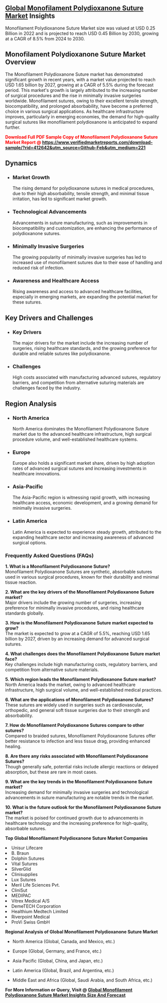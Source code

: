 <h2><a href="https://www.verifiedmarketreports.com/download-sample/?rid=412642&amp;utm_source=Github&amp;utm_medium=221" target="_blank">Global Monofilament Polydioxanone Suture Market</a> Insights</h2><p>Monofilament Polydioxanone Suture Market size was valued at USD 0.25 Billion in 2022 and is projected to reach USD 0.45 Billion by 2030, growing at a CAGR of 8.5% from 2024 to 2030.</p><p> <h2>Monofilament Polydioxanone Suture Market Overview</h2> <p>The Monofilament Polydioxanone Suture market has demonstrated significant growth in recent years, with a market value projected to reach USD 1.65 billion by 2027, growing at a CAGR of 5.5% during the forecast period. This market's growth is largely attributed to the increasing number of surgical procedures and the rise in minimally invasive surgeries worldwide. Monofilament sutures, owing to their excellent tensile strength, biocompatibility, and prolonged absorbability, have become a preferred choice in various surgical applications. As healthcare infrastructure improves, particularly in emerging economies, the demand for high-quality surgical sutures like monofilament polydioxanone is anticipated to expand further. <p><strong><p><span class=""><span style="color: #ff0000;"><strong>Download Full PDF Sample Copy of Monofilament Polydioxanone Suture Market Report</strong> @ </span><a href="https://www.verifiedmarketreports.com/download-sample/?rid=412642&amp;utm_source=Github-Feb&amp;utm_medium=221" target="_blank">https://www.verifiedmarketreports.com/download-sample/?rid=412642&amp;utm_source=Github-Feb&amp;utm_medium=221</a></span></p></strong></p> <h2>Dynamics</h2> <ul> <li><h3>Market Growth</h3> The rising demand for polydioxanone sutures in medical procedures, due to their high absorbability, tensile strength, and minimal tissue irritation, has led to significant market growth.</li> <li><h3>Technological Advancements</h3> Advancements in suture manufacturing, such as improvements in biocompatibility and customization, are enhancing the performance of polydioxanone sutures.</li> <li><h3>Minimally Invasive Surgeries</h3> The growing popularity of minimally invasive surgeries has led to increased use of monofilament sutures due to their ease of handling and reduced risk of infection.</li> <li><h3>Awareness and Healthcare Access</h3> Rising awareness and access to advanced healthcare facilities, especially in emerging markets, are expanding the potential market for these sutures.</li> </ul> <h2>Key Drivers and Challenges</h2> <ul> <li><h3>Key Drivers</h3> The major drivers for the market include the increasing number of surgeries, rising healthcare standards, and the growing preference for durable and reliable sutures like polydioxanone.</li> <li><h3>Challenges</h3> High costs associated with manufacturing advanced sutures, regulatory barriers, and competition from alternative suturing materials are challenges faced by the industry.</li> </ul> <h2>Region Analysis</h2> <ul> <li><h3>North America</h3> North America dominates the Monofilament Polydioxanone Suture market due to the advanced healthcare infrastructure, high surgical procedure volume, and well-established healthcare systems.</li> <li><h3>Europe</h3> Europe also holds a significant market share, driven by high adoption rates of advanced surgical sutures and increasing investments in healthcare innovations.</li> <li><h3>Asia-Pacific</h3> The Asia-Pacific region is witnessing rapid growth, with increasing healthcare access, economic development, and a growing demand for minimally invasive surgeries.</li> <li><h3>Latin America</h3> Latin America is expected to experience steady growth, attributed to the expanding healthcare sector and increasing awareness of advanced surgical options.</li> </ul> <h3>Frequently Asked Questions (FAQs)</h3> <p><strong>1. What is a Monofilament Polydioxanone Suture?</strong><br> Monofilament Polydioxanone Sutures are synthetic, absorbable sutures used in various surgical procedures, known for their durability and minimal tissue reaction.</p> <p><strong>2. What are the key drivers of the Monofilament Polydioxanone Suture market?</strong><br> Major drivers include the growing number of surgeries, increasing preference for minimally invasive procedures, and rising healthcare standards globally.</p> <p><strong>3. How is the Monofilament Polydioxanone Suture market expected to grow?</strong><br> The market is expected to grow at a CAGR of 5.5%, reaching USD 1.65 billion by 2027, driven by an increasing demand for advanced surgical sutures.</p> <p><strong>4. What challenges does the Monofilament Polydioxanone Suture market face?</strong><br> Key challenges include high manufacturing costs, regulatory barriers, and competition from alternative suture materials.</p> <p><strong>5. Which region leads the Monofilament Polydioxanone Suture market?</strong><br> North America leads the market, owing to advanced healthcare infrastructure, high surgical volume, and well-established medical practices.</p> <p><strong>6. What are the applications of Monofilament Polydioxanone Sutures?</strong><br> These sutures are widely used in surgeries such as cardiovascular, orthopedic, and general soft tissue surgeries due to their strength and absorbability.</p> <p><strong>7. How do Monofilament Polydioxanone Sutures compare to other sutures?</strong><br> Compared to braided sutures, Monofilament Polydioxanone Sutures offer better resistance to infection and less tissue drag, providing enhanced healing.</p> <p><strong>8. Are there any risks associated with Monofilament Polydioxanone Sutures?</strong><br> Though generally safe, potential risks include allergic reactions or delayed absorption, but these are rare in most cases.</p> <p><strong>9. What are the key trends in the Monofilament Polydioxanone Suture market?</strong><br> Increasing demand for minimally invasive surgeries and technological advancements in suture manufacturing are notable trends in the market.</p> <p><strong>10. What is the future outlook for the Monofilament Polydioxanone Suture market?</strong><br> The market is poised for continued growth due to advancements in healthcare technology and the increasing preference for high-quality, absorbable sutures.</p> </p><p><strong>Top Global Monofilament Polydioxanone Suture Market Companies</strong></p><div data-test-id=""><p><li>Unisur Lifecare</li><li> B. Braun</li><li> Dolphin Sutures</li><li> Vital Sutures</li><li> SilverGlid</li><li> Clinisupplies</li><li> Lux Sutures</li><li> Meril Life Sciences Pvt.</li><li> CliniSut</li><li> MEDIPAC</li><li> Vitrex Medical A/S</li><li> DemeTECH Corporation</li><li> Healthium Medtech Limited</li><li> Riverpoint Medical</li><li> ProVi Swiss GmbH</li></p><div><strong>Regional Analysis of&nbsp;Global Monofilament Polydioxanone Suture Market</strong></div><ul><li dir="ltr"><p dir="ltr">North America&nbsp;(Global, Canada, and Mexico, etc.)</p></li><li dir="ltr"><p dir="ltr">Europe (Global, Germany, and France, etc.)</p></li><li dir="ltr"><p dir="ltr">Asia Pacific&nbsp;(Global, China, and Japan, etc.)</p></li><li dir="ltr"><p dir="ltr">Latin America&nbsp;(Global, Brazil, and Argentina, etc.)</p></li><li dir="ltr">Middle East and Africa&nbsp;(Global, Saudi Arabia, and South Africa, etc.)</li></ul><p><strong>For More Information or Query, Visit @&nbsp;</strong><strong><a href="https://www.verifiedmarketreports.com/product/monofilament-polydioxanone-suture-market/?utm_source=Github&amp;utm_medium=221" target="_blank">Global Monofilament Polydioxanone Suture Market Insights Size And Forecast</a></strong></p></div>
